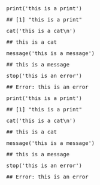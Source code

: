 <!--
%\VignetteEngine{knitr}
%\VignetteIndexEntry{Messages}
-->
<div class="chunk" id="messages_print"><div class="rcode"><div class="source"><pre class="knitr r">print('this is a print')
</pre></div>
<div class="output"><pre class="knitr r">## [1] "this is a print"
</pre></div>
</div></div>

<div class="chunk" id="messages_cat"><div class="rcode"><div class="source"><pre class="knitr r">cat('this is a cat\n')
</pre></div>
<div class="output"><pre class="knitr r">## this is a cat
</pre></div>
</div></div>

<div class="chunk" id="messages_message"><div class="rcode"><div class="source"><pre class="knitr r">message('this is a message')
</pre></div>
<div class="message"><pre class="knitr r">## this is a message
</pre></div>
</div></div>

<div class="chunk" id="messages_error"><div class="rcode"><div class="source"><pre class="knitr r">stop('this is an error')
</pre></div>
<div class="error"><pre class="knitr r">## Error: this is an error
</pre></div>
</div></div>

<div class="chunk" id="messages_all"><div class="rcode"><div class="source"><pre class="knitr r">print('this is a print')
</pre></div>
<div class="output"><pre class="knitr r">## [1] "this is a print"
</pre></div>
<div class="source"><pre class="knitr r">cat('this is a cat\n')
</pre></div>
<div class="output"><pre class="knitr r">## this is a cat
</pre></div>
<div class="source"><pre class="knitr r">message('this is a message')
</pre></div>
<div class="message"><pre class="knitr r">## this is a message
</pre></div>
<div class="source"><pre class="knitr r">stop('this is an error')
</pre></div>
<div class="error"><pre class="knitr r">## Error: this is an error
</pre></div>
</div></div>

